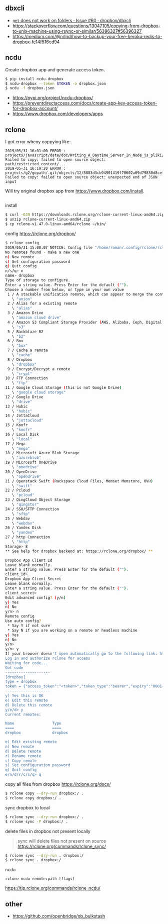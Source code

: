 ## dbxcli

- [`get` does not work on folders · Issue #60 · dropbox/dbxcli](https://github.com/dropbox/dbxcli/issues/60#issuecomment-497713363)
- https://stackoverflow.com/questions/13047105/copying-from-dropbox-to-unix-machine-using-rsync-or-similar/56396327#56396327
- https://medium.com/@nrlnd/how-to-backup-your-free-heroku-redis-to-dropbox-fc14f516cd94

## ncdu

Create dropbox app and generate access token.

```bash
$ pip install ncdu-dropbox
$ ncdu-dropbox --token $TOKEN -o dropbox.json
$ ncdu -f dropbox.json
```

- https://pypi.org/project/ncdu-dropbox/
- https://preventdirectaccess.com/docs/create-app-key-access-token-for-dropbox-account/
- https://www.dropbox.com/developers/apps

## rclone


I got error wheny coppying like:

```
2019/05/31 16:01:00 ERROR : projects/javascript/date/doc/Writing_A_Daytime_Server_In_Node_js_pliki/shCore.js: Failed to copy: failed to open source object: path/restricted_content/...
2019-05-31 16:19:20 ERROR : projects/g2/gopath/.git/objects/12/5883d3cb94901419f70602a09d79830d8cef7b: Failed to copy: failed to open source object: unexpected end of JSON input
```

Will try original dropbox app from https://www.dropbox.com/install.

##

install

```bash
$ curl -OJN https://downloads.rclone.org/rclone-current-linux-amd64.zip
$ unzip rclone-current-linux-amd64.zip
$ cp rclone-v1.47.0-linux-amd64/rclone ~/bin/
```

config https://rclone.org/dropbox/

```bash
$ rclone config
2019/05/31 15:00:07 NOTICE: Config file "/home/roman/.config/rclone/rclone.conf" not found - using defaults
No remotes found - make a new one
n) New remote
s) Set configuration password
q) Quit config
n/s/q> n
name> dropbox
Type of storage to configure.
Enter a string value. Press Enter for the default ("").
Choose a number from below, or type in your own value
 1 / A stackable unification remote, which can appear to merge the contents of several remotes
   \ "union"
 2 / Alias for a existing remote
   \ "alias"
 3 / Amazon Drive
   \ "amazon cloud drive"
 4 / Amazon S3 Compliant Storage Provider (AWS, Alibaba, Ceph, Digital Ocean, Dreamhost, IBM COS, Minio, etc)
   \ "s3"
 5 / Backblaze B2
   \ "b2"
 6 / Box
   \ "box"
 7 / Cache a remote
   \ "cache"
 8 / Dropbox
   \ "dropbox"
 9 / Encrypt/Decrypt a remote
   \ "crypt"
10 / FTP Connection
   \ "ftp"
11 / Google Cloud Storage (this is not Google Drive)
   \ "google cloud storage"
12 / Google Drive
   \ "drive"
13 / Hubic
   \ "hubic"
14 / JottaCloud
   \ "jottacloud"
15 / Koofr
   \ "koofr"
16 / Local Disk
   \ "local"
17 / Mega
   \ "mega"
18 / Microsoft Azure Blob Storage
   \ "azureblob"
19 / Microsoft OneDrive
   \ "onedrive"
20 / OpenDrive
   \ "opendrive"
21 / Openstack Swift (Rackspace Cloud Files, Memset Memstore, OVH)
   \ "swift"
22 / Pcloud
   \ "pcloud"
23 / QingCloud Object Storage
   \ "qingstor"
24 / SSH/SFTP Connection
   \ "sftp"
25 / Webdav
   \ "webdav"
26 / Yandex Disk
   \ "yandex"
27 / http Connection
   \ "http"
Storage> 8
** See help for dropbox backend at: https://rclone.org/dropbox/ **

Dropbox App Client Id
Leave blank normally.
Enter a string value. Press Enter for the default ("").
client_id>
Dropbox App Client Secret
Leave blank normally.
Enter a string value. Press Enter for the default ("").
client_secret>
Edit advanced config? (y/n)
y) Yes
n) No
y/n> n
Remote config
Use auto config?
 * Say Y if not sure
 * Say N if you are working on a remote or headless machine
y) Yes
n) No
y/n>
y/n> y
If your browser doesn't open automatically go to the following link: http://127.0.0.1:53682/auth
Log in and authorize rclone for access
Waiting for code...
Got code
--------------------
[dropbox]
type = dropbox
token = {"access_token":"<token>","token_type":"bearer","expiry":"0001-01-01T00:00:00Z"}
--------------------
y) Yes this is OK
e) Edit this remote
d) Delete this remote
y/e/d> y
Current remotes:

Name                 Type
====                 ====
dropbox              dropbox

e) Edit existing remote
n) New remote
d) Delete remote
r) Rename remote
c) Copy remote
s) Set configuration password
q) Quit config
e/n/d/r/c/s/q> q
```

copy all files from dropbox https://rclone.org/docs/

```bash
$ rclone copy --dry-run dropbox:/ .
$ rclone copy dropbox:/ .
```

sync dropbox to local

```bash
$ rclone sync --dry-run dropbox:/ .
$ rclone sync -P dropbox:/ .
```

delete files in dropbox not present locally

>sync will delete files not present on source https://rclone.org/commands/rclone_sync/

```bash
$ rclone sync --dry-run . dropbox:/
$ rclone sync . dropbox:/
```

ncdu

`rclone ncdu remote:path [flags]`

https://tip.rclone.org/commands/rclone_ncdu/

## other

- https://github.com/openbridge/ob_bulkstash

